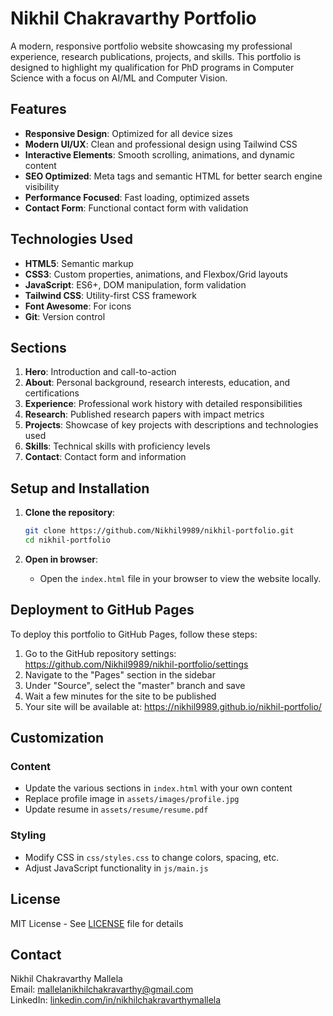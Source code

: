 # Nikhil Chakravarthy Portfolio

A modern, responsive portfolio website showcasing my professional experience, research publications, projects, and skills. This portfolio is designed to highlight my qualification for PhD programs in Computer Science with a focus on AI/ML and Computer Vision.

## Features

- **Responsive Design**: Optimized for all device sizes
- **Modern UI/UX**: Clean and professional design using Tailwind CSS
- **Interactive Elements**: Smooth scrolling, animations, and dynamic content
- **SEO Optimized**: Meta tags and semantic HTML for better search engine visibility
- **Performance Focused**: Fast loading, optimized assets
- **Contact Form**: Functional contact form with validation

## Technologies Used

- **HTML5**: Semantic markup
- **CSS3**: Custom properties, animations, and Flexbox/Grid layouts
- **JavaScript**: ES6+, DOM manipulation, form validation
- **Tailwind CSS**: Utility-first CSS framework
- **Font Awesome**: For icons
- **Git**: Version control

## Sections

1. **Hero**: Introduction and call-to-action
2. **About**: Personal background, research interests, education, and certifications
3. **Experience**: Professional work history with detailed responsibilities
4. **Research**: Published research papers with impact metrics
5. **Projects**: Showcase of key projects with descriptions and technologies used
6. **Skills**: Technical skills with proficiency levels
7. **Contact**: Contact form and information

## Setup and Installation

1. **Clone the repository**:
   ```bash
   git clone https://github.com/Nikhil9989/nikhil-portfolio.git
   cd nikhil-portfolio
   ```

2. **Open in browser**:
   - Open the `index.html` file in your browser to view the website locally.

## Deployment to GitHub Pages

To deploy this portfolio to GitHub Pages, follow these steps:

1. Go to the GitHub repository settings: https://github.com/Nikhil9989/nikhil-portfolio/settings
2. Navigate to the "Pages" section in the sidebar
3. Under "Source", select the "master" branch and save
4. Wait a few minutes for the site to be published
5. Your site will be available at: https://nikhil9989.github.io/nikhil-portfolio/

## Customization

### Content
- Update the various sections in `index.html` with your own content
- Replace profile image in `assets/images/profile.jpg`
- Update resume in `assets/resume/resume.pdf`

### Styling
- Modify CSS in `css/styles.css` to change colors, spacing, etc.
- Adjust JavaScript functionality in `js/main.js`

## License

MIT License - See [LICENSE](LICENSE) file for details

## Contact

Nikhil Chakravarthy Mallela  
Email: mallelanikhilchakravarthy@gmail.com  
LinkedIn: [linkedin.com/in/nikhilchakravarthymallela](https://www.linkedin.com/in/nikhilchakravarthymallela/)
